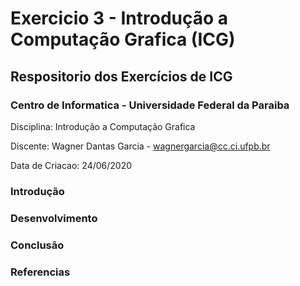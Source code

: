 # Exercicio 3 - Introdução a Computação Grafica (ICG)

## Respositorio dos Exercícios de ICG

### Centro de Informatica - Universidade Federal da Paraiba

 Disciplina: Introdução a Computação Grafica

 Discente: Wagner Dantas Garcia - wagnergarcia@cc.ci.ufpb.br

 Data de Criacao: 24/06/2020

 ### Introdução

 

 ### Desenvolvimento

 
 ### Conclusão

 

 ### Referencias

